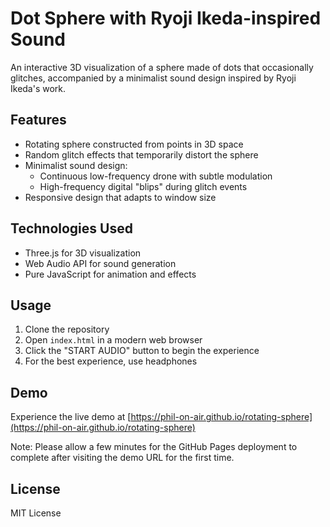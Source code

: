 # Dot Sphere with Ryoji Ikeda-inspired Sound

An interactive 3D visualization of a sphere made of dots that occasionally glitches, accompanied by a minimalist sound design inspired by Ryoji Ikeda's work.

## Features

- Rotating sphere constructed from points in 3D space
- Random glitch effects that temporarily distort the sphere
- Minimalist sound design:
  - Continuous low-frequency drone with subtle modulation
  - High-frequency digital "blips" during glitch events
- Responsive design that adapts to window size

## Technologies Used

- Three.js for 3D visualization
- Web Audio API for sound generation
- Pure JavaScript for animation and effects

## Usage

1. Clone the repository
2. Open `index.html` in a modern web browser
3. Click the "START AUDIO" button to begin the experience
4. For the best experience, use headphones

## Demo

Experience the live demo at [https://phil-on-air.github.io/rotating-sphere](https://phil-on-air.github.io/rotating-sphere)

Note: Please allow a few minutes for the GitHub Pages deployment to complete after visiting the demo URL for the first time.

## License

MIT License 
